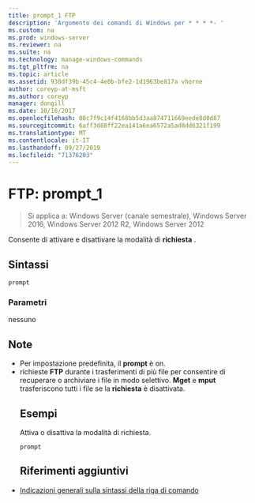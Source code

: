 ```yaml
---
title: prompt_1 FTP
description: 'Argomento dei comandi di Windows per * * * *- '
ms.custom: na
ms.prod: windows-server
ms.reviewer: na
ms.suite: na
ms.technology: manage-windows-commands
ms.tgt_pltfrm: na
ms.topic: article
ms.assetid: 930df39b-45c4-4e0b-bfe2-1d1963be817a vhorne
author: coreyp-at-msft
ms.author: coreyp
manager: dongill
ms.date: 10/16/2017
ms.openlocfilehash: 08c7f9c14f4168bb5d3aa874711669eede8d0d87
ms.sourcegitcommit: 6aff3d88ff22ea141a6ea6572a5ad8dd6321f199
ms.translationtype: MT
ms.contentlocale: it-IT
ms.lasthandoff: 09/27/2019
ms.locfileid: "71376203"
---
```

# <a name="ftp-prompt_1"></a>FTP: prompt_1

>Si applica a: Windows Server (canale semestrale), Windows Server 2016, Windows Server 2012 R2, Windows Server 2012

Consente di attivare e disattivare la modalità di **richiesta** .   
## <a name="syntax"></a>Sintassi  
```  
prompt  
```  
### <a name="parameters"></a>Parametri  
nessuno  
## <a name="remarks"></a>Note  
- Per impostazione predefinita, il **prompt** è on.  
- richieste **FTP** durante i trasferimenti di più file per consentire di recuperare o archiviare i file in modo selettivo.  **Mget** e **mput** trasferiscono tutti i file se la **richiesta** è disattivata.  
  ## <a name="BKMK_Examples"></a>Esempi  
  Attiva o disattiva la modalità di richiesta.  
  ```  
  prompt  
  ```  
  ## <a name="additional-references"></a>Riferimenti aggiuntivi  
- [Indicazioni generali sulla sintassi della riga di comando](command-line-syntax-key.md)  
